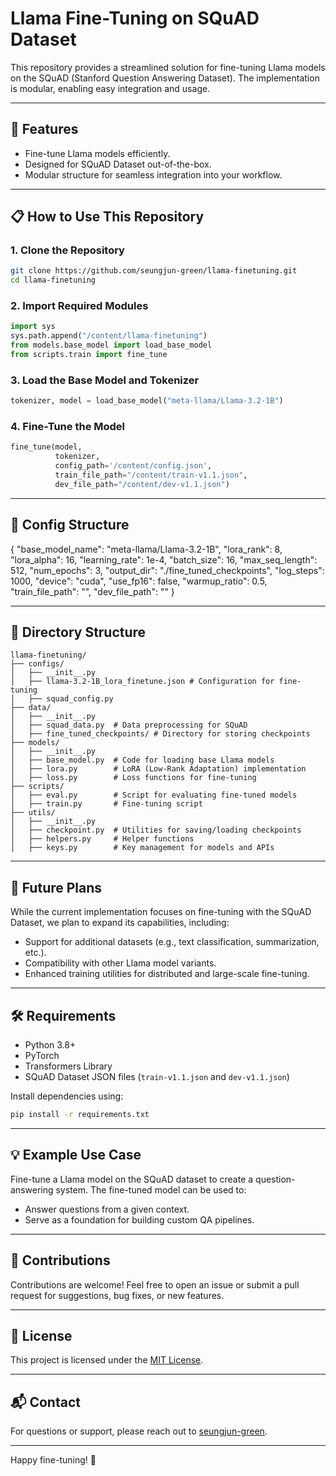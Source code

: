 # Llama Fine-Tuning on SQuAD Dataset

This repository provides a streamlined solution for fine-tuning Llama models on the SQuAD (Stanford Question Answering Dataset). The implementation is modular, enabling easy integration and usage.

---

## 🚀 Features

- Fine-tune Llama models efficiently.
- Designed for SQuAD Dataset out-of-the-box.
- Modular structure for seamless integration into your workflow.

---

## 📋 How to Use This Repository

### 1. Clone the Repository

```bash
git clone https://github.com/seungjun-green/llama-finetuning.git
cd llama-finetuning
```

### 2. Import Required Modules

```python
import sys
sys.path.append("/content/llama-finetuning")
from models.base_model import load_base_model
from scripts.train import fine_tune
```

### 3. Load the Base Model and Tokenizer

```python
tokenizer, model = load_base_model("meta-llama/Llama-3.2-1B")
```

### 4. Fine-Tune the Model

```python
fine_tune(model,
          tokenizer,
          config_path='/content/config.json',
          train_file_path="/content/train-v1.1.json",
          dev_file_path="/content/dev-v1.1.json")
```

---

## 📂 Config Structure

{
    "base_model_name": "meta-llama/Llama-3.2-1B",
    "lora_rank": 8,
    "lora_alpha": 16,
    "learning_rate": 1e-4,
    "batch_size": 16,
    "max_seq_length": 512,
    "num_epochs": 3,
    "output_dir": "./fine_tuned_checkpoints",
    "log_steps": 1000,
    "device": "cuda",
    "use_fp16": false,
    "warmup_ratio": 0.5,
    "train_file_path": "",
    "dev_file_path": ""
}

---
## 📂 Directory Structure

```
llama-finetuning/
├── configs/
│   ├── __init__.py
│   ├── llama-3.2-1B_lora_finetune.json # Configuration for fine-tuning
│   ├── squad_config.py
├── data/
│   ├── __init__.py
│   ├── squad_data.py  # Data preprocessing for SQuAD
│   ├── fine_tuned_checkpoints/ # Directory for storing checkpoints
├── models/
│   ├── __init__.py
│   ├── base_model.py  # Code for loading base Llama models
│   ├── lora.py        # LoRA (Low-Rank Adaptation) implementation
│   ├── loss.py        # Loss functions for fine-tuning
├── scripts/
│   ├── eval.py        # Script for evaluating fine-tuned models
│   ├── train.py       # Fine-tuning script
├── utils/
│   ├── __init__.py
│   ├── checkpoint.py  # Utilities for saving/loading checkpoints
│   ├── helpers.py     # Helper functions
│   ├── keys.py        # Key management for models and APIs
```

---

## 🔮 Future Plans

While the current implementation focuses on fine-tuning with the SQuAD Dataset, we plan to expand its capabilities, including:

- Support for additional datasets (e.g., text classification, summarization, etc.).
- Compatibility with other Llama model variants.
- Enhanced training utilities for distributed and large-scale fine-tuning.

---

## 🛠 Requirements

- Python 3.8+
- PyTorch
- Transformers Library
- SQuAD Dataset JSON files (`train-v1.1.json` and `dev-v1.1.json`)

Install dependencies using:

```bash
pip install -r requirements.txt
```

---

## 💡 Example Use Case

Fine-tune a Llama model on the SQuAD dataset to create a question-answering system. The fine-tuned model can be used to:

- Answer questions from a given context.
- Serve as a foundation for building custom QA pipelines.

---

## 🤝 Contributions

Contributions are welcome! Feel free to open an issue or submit a pull request for suggestions, bug fixes, or new features.

---

## 📄 License

This project is licensed under the [MIT License](LICENSE).

---

## 📬 Contact

For questions or support, please reach out to [seungjun-green](https://github.com/seungjun-green).

---

Happy fine-tuning! 🎉

